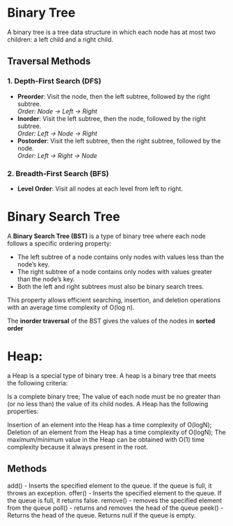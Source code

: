 # Binary Tree

A binary tree is a tree data structure in which each node has at most two children: a left child and a right child.

## Traversal Methods

### 1. Depth-First Search (DFS)
* **Preorder**: Visit the node, then the left subtree, followed by the right subtree.  
  _Order: Node → Left → Right_
* **Inorder**: Visit the left subtree, then the node, followed by the right subtree.  
  _Order: Left → Node → Right_
* **Postorder**: Visit the left subtree, then the right subtree, followed by the node.  
  _Order: Left → Right → Node_

### 2. Breadth-First Search (BFS)
* **Level Order**: Visit all nodes at each level from left to right.


# Binary Search Tree

A **Binary Search Tree (BST)** is a type of binary tree where each node follows a specific ordering property:
* The left subtree of a node contains only nodes with values less than the node’s key.
* The right subtree of a node contains only nodes with values greater than the node’s key.
* Both the left and right subtrees must also be binary search trees.

This property allows efficient searching, insertion, and deletion operations with an average time complexity of O(log n).

The **inorder traversal** of the BST gives the values of the nodes in **sorted order**

# Heap:

a Heap is a special type of binary tree. A heap is a binary tree that meets the following criteria:

Is a complete binary tree;
The value of each node must be no greater than (or no less than) the value of its child nodes.
A Heap has the following properties:

Insertion of an element into the Heap has a time complexity of 
O(logN);
Deletion of an element from the Heap has a time complexity of 
O(logN);
The maximum/minimum value in the Heap can be obtained with 
O(1) time complexity because it always present in the root.

## Methods
add() - Inserts the specified element to the queue. If the queue is full, it throws an exception.
offer() - Inserts the specified element to the queue. If the queue is full, it returns false.
remove() - removes the specified element from the queue
poll() - returns and removes the head of the queue
peek() - Returns the head of the queue. Returns null if the queue is empty.